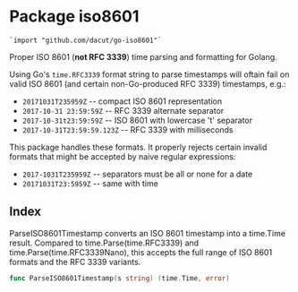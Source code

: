 # Package iso8601
    `import "github.com/dacut/go-iso8601"`

Proper ISO 8601 (**not RFC 3339**) time parsing and formatting for Golang.

Using Go's `time.RFC3339` format string to parse timestamps will oftain fail
on valid ISO 8601 (and certain non-Go-produced RFC 3339) timestamps, e.g.:

* `20171031T235959Z` -- compact ISO 8601 representation
* `2017-10-31 23:59:59Z` -- RFC 3339 alternate separator
* `2017-10-31t23:59:59Z` -- ISO 8601 with lowercase 't' separator
* `2017-10-31T23:59:59.123Z` -- RFC 3339 with milliseconds

This package handles these formats. It properly rejects certain invalid formats
that might be accepted by naive regular expressions:

* `2017-1031T235959Z` -- separators must be all or none for a date
* `20171031T23:5959Z` -- same with time

## Index
ParseISO8601Timestamp converts an ISO 8601 timestamp into a time.Time result.
Compared to time.Parse(time.RFC3339) and time.Parse(time.RFC3339Nano), this
accepts the full range of ISO 8601 formats and the RFC 3339 variants.
```go
func ParseISO8601Timestamp(s string) (time.Time, error)
```
